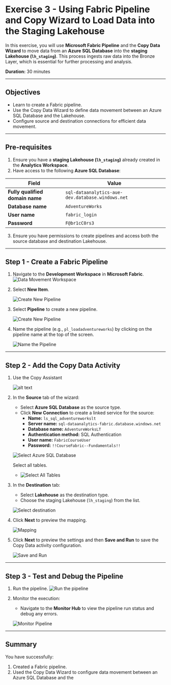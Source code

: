 # Exercise 3 - Using Fabric Pipeline and Copy Wizard to Load Data into the Staging Lakehouse

In this exercise, you will use **Microsoft Fabric Pipeline** and the **Copy Data Wizard** to move data from an **Azure SQL Database** into the **staging Lakehouse (`lh_staging`)**. This process ingests raw data into the Bronze Layer, which is essential for further processing and analysis.

**Duration:** 30 minutes

---

## **Objectives**
- Learn to create a Fabric pipeline.
- Use the Copy Data Wizard to define data movement between an Azure SQL Database and the Lakehouse.
- Configure source and destination connections for efficient data movement.

---

## **Pre-requisites**
1. Ensure you have a **staging Lakehouse (`lh_staging`)** already created in the **Analytics Workspace**.
2. Have access to the following **Azure SQL Database**:

| **Field**                | **Value**                                                       |
|--------------------------|-----------------------------------------------------------------|
| **Fully qualified domain name** | `sql-dataanalytics-aue-dev.database.windows.net`                  |
| **Database name**        | `AdventureWorks`                                             |
| **User name**            | `fabric_login`                                             |
| **Password**             | `F@br1cC0rs3`                               |

3. Ensure you have permissions to create pipelines and access both the source database and destination Lakehouse.

---

## **Step 1 - Create a Fabric Pipeline**

1. Navigate to the **Development Workspace** in **Microsoft Fabric**.
      ![Data Movement Workspace](<../../media/Pipeline Copy AdventureWorks/pipeline - (1).png>)
2. Select **New Item**.
   
   ![Create New Pipeline](<../../media/Pipeline Copy AdventureWorks/pipeline - (3).png>)
3. Select **Pipeline** to create a new pipeline.
   
   ![Create New Pipeline](<../../media/Pipeline Copy AdventureWorks/pipeline - (4).png>)
   
4. Name the pipeline (e.g., `pl_loadadventureworks`) by clicking on the pipeline name at the top of the screen.
   
   ![Name the Pipeline](<../../media/Pipeline Copy AdventureWorks/pipeline - (5).png>)
    

---

## **Step 2 - Add the Copy Data Activity**

1. Use the Copy Assistant

    ![alt text](<../../media/Pipeline Copy AdventureWorks/pipeline - (6).png>)
    


2. In the **Source** tab of the wizard:
   - Select **Azure SQL Database** as the source type.
   - Click **New Connection** to create a linked service for the source:
     - **Name:** `ls_sql_adventureworkslt`
     - **Server name:** `sql-dataanalytics-fabric.database.windows.net`
     - **Database name:** `AdventureWorksLT`
     - **Authentication method:** SQL Authentication
     - **User name:** `FabricCourseUser`
     - **Password:** `!!CourseFabric--Fundamentals!!`
   
   ![Select Azure SQL Database](<../../media/Pipeline Copy AdventureWorks/pipeline - (7).png>)

   Select all tables.

   - ![Select All Tables](<../../media/Pipeline Copy AdventureWorks/pipeline - (9).png>)



3. In the **Destination** tab:
   - Select **Lakehouse** as the destination type.
   - Choose the staging Lakehouse (`lh_staging`) from the list.

   ![Select destination](<../../media/Pipeline Copy AdventureWorks/pipeline - (10).png>)


4. Click **Next** to preview the mapping.


    ![Mapping](<../../media/Pipeline Copy AdventureWorks/pipeline - (11).png>)


5. Click **Next** to preview the settings and then **Save and Run** to save the Copy Data activity configuration.

    ![Save and Run](<../../media/Pipeline Copy AdventureWorks/pipeline - (13).png>)

---

## **Step 3 - Test and Debug the Pipeline**

1. Run the pipeline.
    ![Run the pipeline](<../../media/Pipeline Copy AdventureWorks/pipeline - (14).png>)
    

2. Monitor the execution:
   - Navigate to the **Monitor Hub** to view the pipeline run status and debug any errors.

    ![Monitor Pipeline](<../../media/Pipeline Copy AdventureWorks/pipeline - (15).png>)

---


## **Summary**

You have successfully:
1. Created a Fabric pipeline.
2. Used the Copy Data Wizard to configure data movement between an Azure SQL Database and the
